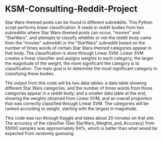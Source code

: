 # KSM-Consulting-Reddit-Project

Star Wars-themed posts can be found in different subreddits. This Python script
performs linear classification. It reads in reddit bodies from two subreddits where Star Wars-themed 
posts can occur, "movies" and "StarWars", and attempts to classify whether or not the reddit body came 
from the "movies" subreddit or the "StarWars" subreddit based on the number of times words of certain Star Wars-themed
categories appear in that body. The classification is done through Linear SVM. Linear SVM creates a linear classifier 
and assigns weights to each category; the larger the magnitude of the weight, the more significant the category 
is to classification. The main goal is to determine the most significant category in classifying these bodies. 

The output from this code will be two data tables: a data table showing different Star Wars categories, 
and the number of times words from those categories appear in a reddit body; and a smaller data table at the end, 
showing the weights obtained from Linear SVM, and an overall proportion that was correctly classified through Linear SVM. 
The categories will be ranked according to weight, starting with the largest in magnitude.

This code was run through Kaggle and takes about 20 minutes on that site. The accuracy of the classifier (See StarWars_Weights_and_Accuracy) from 55000 samples was approximately 64%, which is better than what would be expected from 
randomly guessing. 
